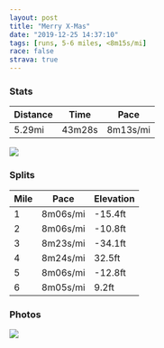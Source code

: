 ```yaml
---
layout: post
title: "Merry X-Mas"
date: "2019-12-25 14:37:10"
tags: [runs, 5-6 miles, <8m15s/mi]
race: false
strava: true
---
```


### Stats

| Distance | Time | Pace |
|----------|------|------|
|5.29mi|43m28s|8m13s/mi|

<img src='https://maps.googleapis.com/maps/api/staticmap?maptype=roadmap&path=enc:otiwFl_gbMu@JIJOFOt@A`BDjAAr@JfC?vAALUNOTKFi@L[R{@Nq@@IFGH_@No@Ca@Ls@@[N[Ao@JoAH[H]?k@Pe@?m@PeAFUAo@JIEuA\SAe@D]LkAVc@KeANc@?WHg@G_@VUFq@JYC}@NW?_AXyAR{CPe@JYRQDqATs@D_BVUHMNQ^_@`@c@tAk@jAEb@EPMF?DKTMJWr@ALED]NMVIFc@p@CTQZMb@APIZGb@m@p@Sp@o@r@KRY\?NITOX]^CJKJOXWh@Of@KTC^Ob@s@rAqAdDUPGLMf@Q\IZYd@]|@Yb@Y?OXGDIn@g@l@K^ANBJG\AVKZQ\IFETONMXCLKPATQh@Q^I^]j@SR[jAOXUh@OXu@~Ac@lAGl@Q^?l@AN]j@Hh@Mv@@JSHQVALJRDRCVkAbBA\E`@GTOVMp@Wd@KFUXGNKf@EBAJHLCNOTEN@\FVDh@@n@C\?ZCRW`@KJGLQNSF]ZEP?RMjAEt@KNO~@Ob@MVs@pB[v@Q~@Sh@Mt@Wv@EVs@rAk@j@a@VYb@I^a@rAQtAm@bBODk@KI@@DO^@LK`@@LEd@Q^?NMb@_@z@S|AM^QlA_@r@Mr@IVGXYj@i@xBIVANKVGx@Kj@a@|AMl@M\i@rCMf@Ej@Mj@?LUdAKVSv@G`@]|AEd@_@rBUx@Wj@SdB]zAAVILE`@Qv@@NUh@Qr@k@vCOd@GXAZITMl@a@zBQd@Qz@Yt@e@fBOv@qA`Gi@rCe@jBc@~BCb@If@_@rA_@`BIr@_@lBEr@CHIFAFMRE`AMPKZKp@GjAM^UDMJW|@In@Sb@GHK^KvA@LGTGHETGJCTO`@Yf@Ib@GPSNIPKb@?NQ\Mf@QCSUe@Uo@SEEu@[OAw@UQKeCq@qAEYGs@g@{@Oo@g@w@?UHQ@WAi@[a@K}@e@_@][Q]e@USOIi@i@CIOSUIu@Qm@g@[]WOiAaAe@MUQq@SoAu@o@k@o@SaAg@UU_@SGK[SKK{@m@o@k@iAm@a@c@c@[e@[YG_@SmA_AWMGI_Ak@WWSGw@]gAq@IH]j@q@j@[f@E^MXMNCRAb@KVIf@e@fBOhAaAjC&key=AIzaSyC1MId7bFpkLXNAaYhBSTb8jLyiSqzbDtM&size=800x800&markers=color:yellow|label:S|40.68696,-73.93287&markers=color:green|label:F|40.73352000000003,-73.98554999999982'>

### Splits

| Mile | Pace | Elevation |
|------|------|-----------|
|1|8m06s/mi|-15.4ft|
|2|8m06s/mi|-10.8ft|
|3|8m23s/mi|-34.1ft|
|4|8m24s/mi|32.5ft|
|5|8m06s/mi|-12.8ft|
|6|8m05s/mi|9.2ft|

### Photos
<img src='https://dgtzuqphqg23d.cloudfront.net/F71Nd_6yW31FrOjGircvpEpOE04HYy2BIqOxDmdUnPQ-614x768.jpg'>
